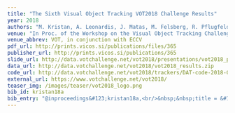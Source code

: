 ```yaml
---
title: "The Sixth Visual Object Tracking VOT2018 Challenge Results"
year: 2018
authors: "M. Kristan, A. Leonardis, J. Matas, M. Felsberg, R. Pflugfelder, L. &Ccaron;ehovin Zajc, <i>et al.</i>"
venue: "In Proc. of the Workshop on the Visual Object Tracking Challenge"
venue_abbrev: VOT, in conjunction with ECCV
pdf_url: http://prints.vicos.si/publications/files/365
publisher_url: http://prints.vicos.si/publications/365
slide_url: http://data.votchallenge.net/vot2018/presentations/vot2018_presentation.pdf
data_url: http://data.votchallenge.net/vot2018/vot2018_results.zip
code_url: http://data.votchallenge.net/vot2018/trackers/DAT-code-2018-06-15T07_36_06.008096.zip
external_url: https://www.votchallenge.net/vot2018/
teaser_img: /images/teaser/vot2018_logo.png
bib_id: kristan18a
bib_entry: "@inproceedings&#123;kristan18a,<br/>&nbsp;&nbsp;title = &#123;The Sixth Visual Object Tracking VOT2018 Challenge Results&#125;,<br/>&nbsp;&nbsp;author = &#123;M. Kristan and A. Leonardis and J. Matas and M. Felsberg and R. Pflugfelder and L. &#123;&#92;v&#123;C&#125;&#125;ehovin Zajc and others&#125;,<br/>&nbsp;&nbsp;booktitle = &#123;Proc. of the Workshop on the Visual Object Tracking Challenge (VOT, in conjunction with ECCV)&#125;,<br/>&nbsp;&nbsp;year = &#123;2018&#125;<br/>&#125;"
---
```

